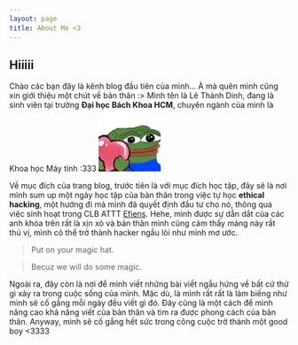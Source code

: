 ```yaml
---
layout: page
title: About Me <3
---
```

## Hiiiii
Chào các bạn đây là kênh blog đầu tiên của mình... À mà quên mình cũng xin giới thiệu một chút về bản thân :>
Mình tên là Lê Thành Dinh, đang là sinh viên tại trường **Đại học Bách Khoa HCM**, chuyên ngành của mình là Khoa học Máy tính :333
![love](img/pepelove.png)

Về mục đích của trang blog, trước tiên là với mục đích học tập, đây sẽ là nơi mình sum up một ngày học tập của bản thân trong việc tự học **ethical hacking**, một hướng đi mà mình đã quyết định đầu tư cho nó, thông qua việc sinh hoạt trong CLB ATTT [Efiens](https://www.facebook.com/efiens.team). Hehe, mình được sự dẫn dắt của các anh khóa trên rất là xịn xò và bản thân mình cũng cảm thấy mảng này rất thú vị, mình có thể trở thành hacker ngầu lòi như mình mơ ước.
> Put on your magic hat.

> Becuz we will do some magic.
  
 Ngoài ra, đây còn là nơi để mình viết những bài viết ngẫu hứng về bất cứ thứ gì xảy ra trong cuộc sống của mình. Mặc dù, là mình rất rất là làm biếng như mình sẽ cố gắng mỗi ngày đều viết gì đó. Đây cũng là một cách để mình nâng cao khả năng viết của bản thân và tìm ra được phong cách của bản thân.
 Anyway, mình sẽ cố gắng hết sức trong công cuộc trở thành một good boy <3333

